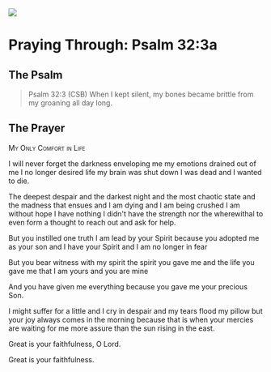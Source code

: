 <img class="intro-right" src="/images/art-paris-psalter.jpg">

# Praying Through: Psalm 32:3a

## The Psalm

>Psalm 32:3 (CSB)   When I kept silent, my bones became brittle from my groaning all day long.

## The Prayer

<div style="font-variant: small-caps;">
My Only Comfort in Life
</div>


I will never forget
  the darkness enveloping me
  my emotions drained out of me
  I no longer desired life
  my brain was shut down
  I was dead
  and I wanted to die.

The deepest despair
  and the darkest night
  and the most chaotic state
  and the madness that ensues
  and I am dying
  and I am being crushed
  I am without hope
  I have nothing
  I didn't have the strength
  nor the wherewithal
  to even form a thought
  to reach out and ask for help.

But you
  instilled one truth
  I am lead by your Spirit
  because you adopted me as your son
  and I have your Spirit
  and I am no longer in fear

But you
  bear witness with my spirit
  the spirit you gave me
  and the life you gave me
  that I am yours
  and you are mine

And you
  have given me everything
  because you gave me your precious Son.

I might suffer for a little
  and I cry in despair
  and my tears flood my pillow
  but your joy always comes in the morning
  because that is when your mercies are waiting for me
  more assure than the sun rising in the east.

Great is your faithfulness, O Lord.

Great is your faithfulness.
